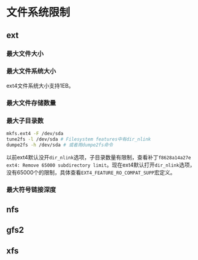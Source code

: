 # 文件系统限制

## ext

### 最大文件大小

### 最大文件系统大小

ext4文件系统大小支持1EB。

### 最大文件存储数量

### 最大子目录数

<!-- https://blog.51cto.com/u_11529070/10129653 -->
```sh
mkfs.ext4 -F /dev/sda
tune2fs -l /dev/sda # Filesystem features中有dir_nlink
dumpe2fs -h /dev/sda # 或者用dumpe2fs命令
```

以前ext4默认没开`dir_nlink`选项，子目录数量有限制，查看补丁`f8628a14a27e ext4: Remove 65000 subdirectory limit`。现在ext4默认打开`dir_nlink`选项，没有65000个的限制，具体查看`EXT4_FEATURE_RO_COMPAT_SUPP`宏定义。

### 最大符号链接深度

## nfs

## gfs2

## xfs

